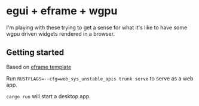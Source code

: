 # egui + eframe + wgpu

I'm playing with these trying to get a sense for what it's like to have some wgpu
driven widgets rendered in a browser.

## Getting started

Based on [eframe template](https://github.com/emilk/eframe_template/)

Run `RUSTFLAGS=--cfg=web_sys_unstable_apis trunk serve` to serve as a web app.

`cargo run` will start a desktop app.
